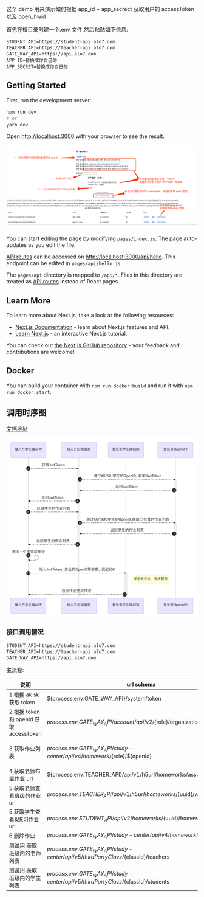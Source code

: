 这个 demo 用来演示如何根据 app_id + app_secrect 获取用户的 accessToken 以及 open_hwid

首先在根目录创建一个.env 文件,然后粘贴如下信息:


```
STUDENT_API=https://student-api.alo7.com
TEACHER_API=https://teacher-api.alo7.com
GATE_WAY_API=https://api.alo7.com
APP_ID=替换成你自己的
APP_SECRET=替换成你自己的

```

## Getting Started

First, run the development server:

```bash
npm run dev
# or
yarn dev
```

Open [http://localhost:3000](http://localhost:3000) with your browser to see the result.


![](./demo.png)

You can start editing the page by modifying `pages/index.js`. The page auto-updates as you edit the file.

[API routes](https://nextjs.org/docs/api-routes/introduction) can be accessed on [http://localhost:3000/api/hello](http://localhost:3000/api/hello). This endpoint can be edited in `pages/api/hello.js`.

The `pages/api` directory is mapped to `/api/*`. Files in this directory are treated as [API routes](https://nextjs.org/docs/api-routes/introduction) instead of React pages.

## Learn More

To learn more about Next.js, take a look at the following resources:

- [Next.js Documentation](https://nextjs.org/docs) - learn about Next.js features and API.
- [Learn Next.js](https://nextjs.org/learn) - an interactive Next.js tutorial.

You can check out [the Next.js GitHub repository](https://github.com/vercel/next.js/) - your feedback and contributions are welcome!

## Docker

You can build your container with `npm run docker:build` and run it with `npm run docker:start`.


## 调用时序图


[文档地址](https://git.saybot.net/aot-java/alo7-open-api-doc/-/tree/master/%E7%88%B1%E4%B9%90%E5%A5%87%E4%BD%9C%E4%B8%9A%E7%AC%AC%E4%B8%89%E6%96%B9%E6%8E%A5%E5%85%A5)

![call_sequence](./finish_homework.png)


### 接口调用情况

```
STUDENT_API=https://student-api.alo7.com
TEACHER_API=https://teacher-api.alo7.com
GATE_WAY_API=https://api.alo7.com
```

主流程: 


| 说明 | url schema  | open api 文档 |
| --- | --- | --- |
| 1.根据 ak sk 获取 token | ${process.env.GATE_WAY_API}/system/token  | https://web-s3.alo7.com/public/open-api-doc/openapi.html#%E8%8E%B7%E5%8F%96_token |
| 2.根据 token 和 openId 获取 accessToken | ${process.env.GATE_WAY_API}/account/api/v2/${role}/organization/accessToken  | https://web-s3.alo7.com/public/open-api-doc/openapi.html#%E7%94%B3%E8%AF%B7%E5%AD%A6%E7%94%9F%E8%AE%BF%E9%97%AEtoken |
| 3.获取作业列表 | ${process.env.GATE_WAY_API}/study-center/api/v4/homework/${role}/${openId}  | https://web-s3.alo7.com/public/open-api-doc/openapi.html#%E6%9F%A5%E8%AF%A2%E5%AD%A6%E7%94%9F%E7%9A%84%E4%BD%9C%E4%B8%9A%E5%88%97%E8%A1%A8  https://web-s3.alo7.com/public/open-api-doc/openapi.html#%E6%9F%A5%E8%AF%A2%E8%80%81%E5%B8%88%E7%9A%84%E4%BD%9C%E4%B8%9A%E5%88%97%E8%A1%A8 |
| 4.获取老师布置作业 url | ${process.env.TEACHER_API}/api/v1/h5url/homeworks/assignment  | sdk 内部使用 |
| 5.获取老师查看班级的作业url | ${process.env.TEACHER_API}/api/v1/h5url/homeworks/${uuid}/whole_result  | sdk 内部使用 |
| 5.获取学生查看&练习作业url | ${process.env.STUDENT_API}/api/v2/homeworks/${uuid}/homework_h5url  | sdk 内部使用 |
| 6.删除作业 | ${process.env.GATE_WAY_API}/study-center/api/v4/homework/${homeworkId}  | https://web-s3.alo7.com/public/open-api-doc/openapi.html#%E5%88%A0%E9%99%A4%E4%BD%9C%E4%B8%9A |
| 测试用:获取班级内的老师列表 | ${process.env.GATE_WAY_API}/study-center/api/v5/thirdPartyClazz/${classId}/teachers  | https://web-s3.alo7.com/public/open-api-doc/openapi.html#%E6%9F%A5%E8%AF%A2%E7%8F%AD%E7%BA%A7%E8%80%81%E5%B8%88 |
| 测试用:获取班级内的学生列表 | ${process.env.GATE_WAY_API}/study-center/api/v5/thirdPartyClazz/${classId}/students  | https://web-s3.alo7.com/public/open-api-doc/openapi.html#%E6%9F%A5%E8%AF%A2%E7%8F%AD%E7%BA%A7%E5%AD%A6%E7%94%9F |





